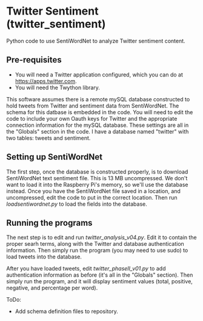 # Twitter Sentiment (twitter_sentiment)

Python code to use SentiWordNet to analyze Twitter sentiment content.

## Pre-requisites

- You will need a Twitter application configured, which you can do at https://apps.twitter.com.
- You will need the Twython library.

This software assumes there is a remote mySQL database constructed to hold tweets from Twitter and
sentiment data from SentiWordNet. The schema
for this datbase is embedded in the code.  You will need to edit the code to include your own Oauth keys for Twitter
and the appropriate connection information for the mySQL database. These settings are all in the "Globals" section in
the code. I have a database named "twitter" with two tables: tweets and sentiment.

## Setting up SentiWordNet

The first step, once the database is constructed properly, is to download SentiWordNet text sentiment file. This is 13 MB
uncompressed. We don't want to load it into the Raspberry Pi's memory, so we'll use the database instead. Once you have the
SentiWordNet file saved in a location, and uncompressed, edit the code to put in the correct location. Then run
_loadsentiwordnet.py_ to load the fields into the database.

## Running the programs

The next step is to edit and run _twitter_analysis_v04.py_. Edit it to contain the proper searh terms, along with the Twitter
and database authentication information. Then simply run the program (you may need to use sudo) to load tweets into the
database.

After you have loaded tweets, edit _twitter_phaseII_v01.py_ to add authentication information as before (it's all in the
"Globals" section). Then simply run the program, and it will display sentiment values (total, positive, negative, and percentage
per word).

ToDo:

 - Add schema definition files to repository.
